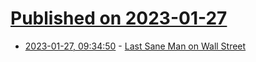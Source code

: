 # [Published on 2023-01-27](index.md)

* [2023-01-27, 09:34:50](https://news.ycombinator.com/item?id=34544252) - [Last Sane Man on Wall Street](https://nymag.com/intelligencer/2022/01/nathan-anderson-hindenburg-research-short-selling.html)
